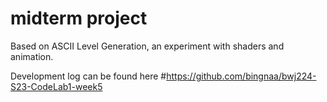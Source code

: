# midterm project

Based on ASCII Level Generation, an experiment with shaders and animation.

Development log can be found here #https://github.com/bingnaa/bwj224-S23-CodeLab1-week5
